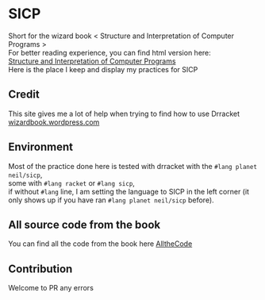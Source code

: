 # SICP  
Short for the wizard book < Structure and Interpretation of Computer Programs >  
For better reading experience, you can find html version here:  
[Structure and Interpretation of Computer Programs](http://sarabander.github.io/sicp/html/index.xhtml#SEC_Contents)  
Here is the place I keep and display my practices for SICP  

## Credit  
This site gives me a lot of help when trying to find how to use Drracket
[wizardbook.wordpress.com](https://wizardbook.wordpress.com/2010/12/25/exercise-4-3/)

## Environment
Most of the practice done here is tested with drracket 
with the `#lang planet neil/sicp`,  
some with `#lang racket` or `#lang sicp`,  
if without `#lang` line, 
I am setting the language to SICP in the left corner
(it only shows up if you have ran `#lang planet neil/sicp` before).  

## All source code from the book
You can find all the code from the book here
[AlltheCode](https://mitpress.mit.edu/sicp/code/index.html)

## Contribution
Welcome to PR any errors
